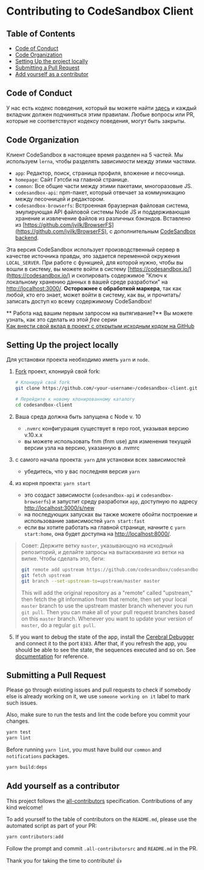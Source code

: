 # Contributing to CodeSandbox Client

## Table of Contents

- [Code of Conduct](#code-of-conduct)
- [Code Organization](#code-organization)
- [Setting Up the project locally](#setting-up-the-project-locally)
- [Submitting a Pull Request](#submitting-a-pull-request)
- [Add yourself as a contributor](#add-yourself-as-a-contributor)

## Code of Conduct

У нас есть кодекс поведения, который вы можете найти [здесь](./CODE_OF_CONDUCT.md) и каждый вкладчик должен подчиняться этим правилам. 
Любые вопросы или PR, которые не соответствуют кодексу поведения, могут быть закрыты.

## Code Organization

Клиент CodeSandbox в настоящее время разделен на 5 частей. Мы используем `lerna`, чтобы
разделять зависимости между этими частями.

- `app`: Редактор, поиск, страница профиля, вложение и песочница.
- `homepage`: Сайт Гэтсби на главной странице.
- `common`: Все общие части между этими пакетами, многоразовые JS.
- `codesandbox-api`: npm-пакет, который отвечает за коммуникацию
  между песочницей и редактором.
- `codesandbox-browserfs`: Встроенная браузерная файловая система, эмулирующая API файловой системы Node JS 
и поддерживающая хранение и извлечение файлов из различных бэкэндов. 
Вставлено из [https://github.com/jvilk/BrowserFS](https://github.com/jvilk/BrowserFS), 
с дополнительным [CodeSandbox backend](https://github.com/codesandbox/codesandbox-client/blob/master/standalone-packages/codesandbox-browserfs/src/backend/CodeSandboxFS.ts).

Эта версия CodeSandbox использует производственный сервер в качестве источника правды, это задается переменной окружения `LOCAL_SERVER`. 
При работе с функцией, для которой нужно, чтобы вы вошли в систему, вы можете войти в систему
[https://codesandbox.io/](https://codesandbox.io/) и скопировать содержимое "Ключ к локальному хранению данных в вашей среде разработки" на [http://localhost:3000/](http://localhost:3000/). 
**Осторожнее с обработкой маркера**, так как любой, кто его знает, может войти в систему, как вы, и прочитать/записать доступ ко всему содержимому CodeSandbox!

** Работа над вашим первым запросом на вытягивание?** Вы можете узнать, как это сделать из этой _free_ серии  
[Как внести свой вклад в проект с открытым исходным кодом на GitHub](https://egghead.io/series/how-to-contribute-to-an-open-source-project-on-github)

## Setting Up the project locally

Для установки проекта необходимо иметь `yarn` и `node`.

1.  [Fork](https://help.github.com/articles/fork-a-repo/) проект, клонируй свой fork:

    ```sh
    # Клонируй свой fork
    git clone https://github.com/<your-username>/codesandbox-client.git

    # Перейдите к новому клонированному каталогу
    cd codesandbox-client
    ```

2.  Ваша среда должна быть запущена с Node v. 10
    - `.nvmrc` конфигурация существует в repo root, указывая версию v.10.x.x
    - вы можете использовать fnm (fnm use) для изменения текущей версии узла на версию, указанную в .nvmrc
3.  с самого начала проекта: `yarn` для установки всех зависимостей
    - убедитесь, что у вас последняя версия `yarn`
4.  из корня проекта: `yarn start`
    - это создаст зависимости (`codesandbox-api` и `codesandbox-browserfs`) и запустит среду разработки `app`, 
    доступную по адресу [http://localhost:3000/s/new](http://localhost:3000/s/new) 
    - на последующих запусках вы также можете обойти построение и использование зависимостей
      `yarn start:fast`
    - если вы хотите работать на главной странице, начните с `yarn start:home`, она будет доступна на [http://localhost:8000/](http://localhost:8000/).

> Совет: Держите ветку `master`, указывающую на исходный репозиторий, и делайте запросы на вытаскивание из ветки на вилке. Чтобы сделать это, беги:
>
> ```sh
> git remote add upstream https://github.com/codesandbox/codesandbox-client.git
> git fetch upstream
> git branch --set-upstream-to=upstream/master master
> ```
>
> This will add the original repository as a "remote" called "upstream," then
> fetch the git information from that remote, then set your local `master`
> branch to use the upstream master branch whenever you run `git pull`. Then you
> can make all of your pull request branches based on this `master` branch.
> Whenever you want to update your version of `master`, do a regular `git pull`.

5. If you want to debug the state of the app, install the
   [Cerebral Debugger](https://github.com/cerebral/cerebral-debugger/releases)
   and connect it to the port `8383`. After that, if you refresh the app, you
   should be able to see the state, the sequences executed and so on. See
   [documentation](https://cerebraljs.com/docs/introduction/devtools.html) for
   reference.

## Submitting a Pull Request

Please go through existing issues and pull requests to check if somebody else is
already working on it, we use `someone working on it` label to mark such issues.

Also, make sure to run the tests and lint the code before you commit your
changes.

```sh
yarn test
yarn lint
```

Before running `yarn lint`, you must have build our `common` and `notifications`
packages.

```sh
yarn build:deps
```

## Add yourself as a contributor

This project follows the
[all-contributors](https://github.com/all-contributors/all-contributors)
specification. Contributions of any kind welcome!

To add yourself to the table of contributors on the `README.md`, please use the
automated script as part of your PR:

```sh
yarn contributors:add
```

Follow the prompt and commit `.all-contributorsrc` and `README.md` in the PR.

Thank you for taking the time to contribute! 👍
